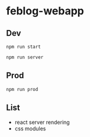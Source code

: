 # feblog-webapp

## Dev

`npm run start`

`npm run server`

## Prod

`npm run prod`


## List

- react server rendering
- css modules
